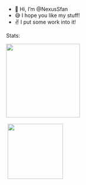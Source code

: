 - 👋 Hi, I’m @NexusSfan
- 😅 I hope you like my stuff!
- ✌ I put some work into it!

Stats:



  <picture>
    <source
      srcset="https://github-readme-stats.vercel.app/api?username=NexusSfan&show_icons=true&theme=dark"
      media="(prefers-color-scheme: dark), (prefers-color-scheme: no-preference)"
    />
    <source
      srcset="https://github-readme-stats.vercel.app/api?username=NexusSfan&show_icons=true"
      media="(prefers-color-scheme: light)"
    />
    <img height="200" src="https://github-readme-stats.vercel.app/api?username=NexusSfan&show_icons=true&theme=dark" />
  </picture>
‎ 

‎ 
  <picture>
    <source
      srcset="https://github-readme-stats.vercel.app/api/top-langs/?username=NexusSfan&layout=compact&theme=dark&card_width=360"
      media="(prefers-color-scheme: dark), (prefers-color-scheme: no-preference)"
    />
    <source
      srcset="https://github-readme-stats.vercel.app/api/top-langs/?username=NexusSfan&layout=compact&card_width=360"
      media="(prefers-color-scheme: light)"
    />
    <img height="150" src="https://github-readme-stats.vercel.app/api/top-langs/?username=NexusSfan&layout=compact&theme=dark&card_width=360" />
  </picture>
<!---
My PRO repo is a ✨ special ✨ repository because its `README.md` (this file) appears on your GitHub profile.
You can click the Preview link to take a look at your changes.
--->
